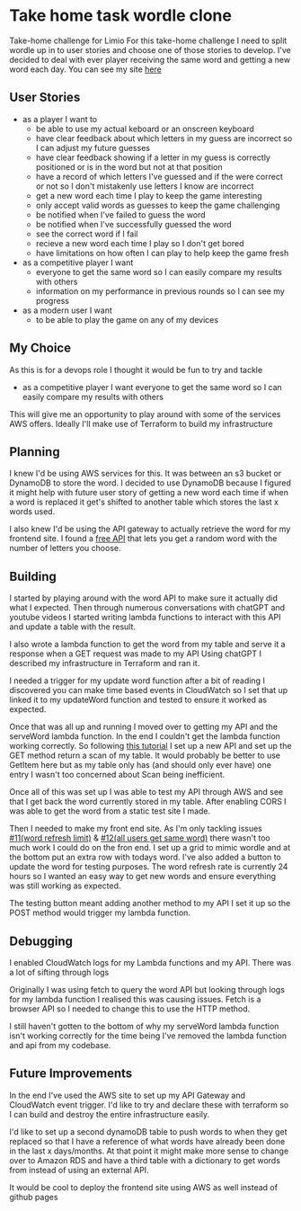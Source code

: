 # Take home task wordle clone
Take-home challenge for Limio
For this take-home challenge I need to split wordle up in to user stories and choose one of those stories to develop.
I've decided to deal with ever player receiving the same word and getting a new word each day.
You can see my site [here](https://jamesess.github.io/wordleTakeHome/)


## User Stories

- as a player I want to 
    - be able to use my actual keboard or an onscreen keyboard
    - have clear feedback about which letters in my guess are incorrect so I can adjust my future guesses
    - have clear feedback showing if a letter in my guess is correctly positioned or is in the word but not at that position
    - have a record of which letters I've guessed and if the were correct or not so I don't mistakenly use letters I know are incorrect
    - get a new word each time I play to keep the game interesting
    - only accept valid words as guesses to keep the game challenging
    - be notified when I've failed to guess the word
    - be notified when I've successfully guessed the word
    - see the correct word if I fail
    - recieve a new word each time I play so I don't get bored
    - have limitations on how often I can play to help keep the game fresh
- as a competitive player I want 
    - everyone to get the same word so I can easily compare my results with others
    - information on my performance in previous rounds so I can see my progress
- as a modern user I want
    - to be able to play the game on any of my devices

## My Choice
As this is for a devops role I thought it would be fun to try and tackle

- as a competitive player I want everyone to get the same word so I can easily compare my results with others

This will give me an opportunity to play around with some of the services AWS offers.
Ideally I'll make use of Terraform to build my infrastructure

## Planning
I knew I'd be using AWS services for this. It was between an s3 bucket or DynamoDB to store the word. I decided to use DynamoDB because I figured it might help with future user story of getting a new word each time if when a word is replaced it get's shifted to another table which stores the last x words used.

I also knew I'd be using the API gateway to actually retrieve the word for my frontend site.
I found a [free API](https://random-word-api.vercel.app/) that lets you get a random word with the number of letters you choose.

## Building
I started by playing around with the word API to make sure it actually did what I expected. Then through numerous conversations with chatGPT and youtube videos I started writing lambda functions to interact with this API and update a table with the result.

I also wrote a lambda function to get the word from my table and serve it a response when a GET request was made to my API
Using chatGPT I described my infrastructure in Terraform and ran it.

I needed a trigger for my update word function after a bit of reading I discovered you can make time based events in CloudWatch so I set that up linked it to my updateWord function and tested to ensure it worked as expected.

Once that was all up and running I moved over to getting my API and the serveWord lambda function. In the end I couldn't get the lambda function working correctly. So following [this tutorial](https://github.com/mwittenbols/How-to-integrate-your-static-website-with-DynamoDB-without-using-Lambda) I set up a new API and set up the GET method return a scan of my table. It would probably be better to use GetItem here but as my table only has (and should only ever have) one entry I wasn't too concerned about Scan being inefficient.

Once all of this was set up I was able to test my API through AWS and see that I get back the word currently stored in my table. After enabling CORS I was able to get the word from a static test site I made.

Then I needed to make my front end site. As I'm only tackling issues [#11(word refresh limit)](https://github.com/JamesESS/wordleTakeHome/issues/11) & [#12(all users get same word)](https://github.com/JamesESS/wordleTakeHome/issues/12) there wasn't too much work I could do on the fron end.
I set up a grid to mimic wordle and at the bottom put an extra row with todays word. I've also added a button to update the word for testing purposes. The word refresh rate is currently 24 hours so I wanted an easy way to get new words and ensure everything was still working as expected.

The testing button meant adding another method to my API I set it up so the POST method would trigger my lambda function.
## Debugging
I enabled CloudWatch logs for my Lambda functions and my API. There was a lot of sifting through logs

Originally I was using fetch to query the word API but looking through logs for my lambda function I realised this was causing issues. Fetch is a browser API so I needed to change this to use the HTTP method.

I still haven't gotten to the bottom of why my serveWord lambda function isn't working correctly for the time being I've removed the lambda function and api from my codebase. 


## Future Improvements
In the end I've used the AWS site to set up my API Gateway and CloudWatch event trigger. I'd like to try and declare these with terraform so I can build and destroy the entire infrastructure easily.

I'd like to set up a second dynamoDB table to push words to when they get replaced so that I have a reference of what words have already been done in the last x days/months. At that point it might make more sense to change over to Amazon RDS and have a third table with a dictionary to get words from instead of using an external API.

It would be cool to deploy the frontend site using AWS as well instead of github pages
